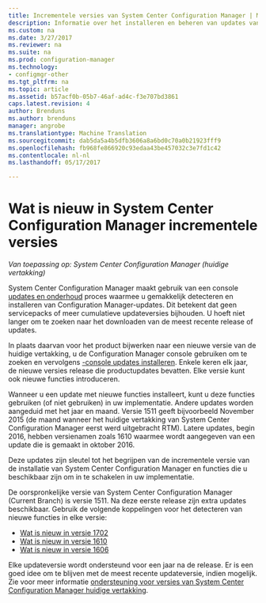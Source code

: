 ```yaml
---
title: Incrementele versies van System Center Configuration Manager | Microsoft-documenten
description: Informatie over het installeren en beheren van updates van System Center Configuration Manager.
ms.custom: na
ms.date: 3/27/2017
ms.reviewer: na
ms.suite: na
ms.prod: configuration-manager
ms.technology:
- configmgr-other
ms.tgt_pltfrm: na
ms.topic: article
ms.assetid: b57acf0b-05b7-46af-ad4c-f3e707bd3861
caps.latest.revision: 4
author: Brenduns
ms.author: brenduns
manager: angrobe
ms.translationtype: Machine Translation
ms.sourcegitcommit: dab5da5a4b5dfb3606a8a6bd0c70a0b21923fff9
ms.openlocfilehash: fb968fe866920c93edaa43be457032c3e7fd1c42
ms.contentlocale: nl-nl
ms.lasthandoff: 05/17/2017

---
```

# <a name="whats-new-in-system-center-configuration-manager-incremental-versions"></a>Wat is nieuw in System Center Configuration Manager incrementele versies

*Van toepassing op: System Center Configuration Manager (huidige vertakking)*




 System Center Configuration Manager maakt gebruik van een console [updates en onderhoud](/sccm/core/servers/manage/updates) proces waarmee u gemakkelijk detecteren en installeren van Configuration Manager-updates. Dit betekent dat geen servicepacks of meer cumulatieve updateversies bijhouden. U hoeft niet langer om te zoeken naar het downloaden van de meest recente release of updates.

 In plaats daarvan voor het product bijwerken naar een nieuwe versie van de huidige vertakking, u de Configuration Manager console gebruiken om te zoeken en vervolgens [-console updates installeren](../../../core/servers/manage/install-in-console-updates.md). Enkele keren elk jaar, de nieuwe versies release die productupdates bevatten. Elke versie kunt ook nieuwe functies introduceren.  

 Wanneer u een update met nieuwe functies installeert, kunt u deze functies gebruiken (of niet gebruiken) in uw implementatie. Andere updates worden aangeduid met het jaar en maand. Versie 1511 geeft bijvoorbeeld November 2015 (de maand wanneer het huidige vertakking van System Center Configuration Manager eerst werd uitgebracht RTM). Latere updates, begin 2016, hebben versienamen zoals 1610 waarmee wordt aangegeven van een update die is gemaakt in oktober 2016.

 Deze updates zijn sleutel tot het begrijpen van de incrementele versie van de installatie van System Center Configuration Manager en functies die u beschikbaar zijn om in te schakelen in uw implementatie.

 De oorspronkelijke versie van System Center Configuration Manager (Current Branch) is versie 1511. Na deze eerste release zijn extra updates beschikbaar. Gebruik de volgende koppelingen voor het detecteren van nieuwe functies in elke versie:
  - [Wat is nieuw in versie 1702](../../../core/plan-design/changes/whats-new-in-version-1702.md)
  - [Wat is nieuw in versie 1610](../../../core/plan-design/changes/whats-new-in-version-1610.md)
  - [Wat is nieuw in versie 1606](../../../core/plan-design/changes/whats-new-in-version-1606.md)  

<!-- 
  - [What's new in version 1602](../../../core/plan-design/changes/whats-new-in-version-1602.md)
-->

 Elke updateversie wordt ondersteund voor een jaar na de release. Er is een goed idee om te blijven met de meest recente updateversie, indien mogelijk. Zie voor meer informatie [ondersteuning voor versies van System Center Configuration Manager huidige vertakking](../../../core/servers/manage/current-branch-versions-supported.md).  

